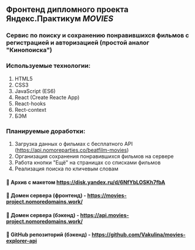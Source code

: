 ## Фронтенд дипломного проекта Яндекс.Практикум *MOVIES*

### Сервис по поиску и сохранению понравившихся фильмов с регистрацией и авторизацией (простой аналог "Кинопоиска")

### Используемые технологии:
1. HTML5
2. CSS3
3. JavaScript (ES6)
4. React (Create Reacte App)
5. React-hooks
6. Rect-context
7. БЭМ

### Планируемые доработки:
1. Загрузка данных о фильмах с бесплатного API (https://api.nomoreparties.co/beatfilm-movies)
2. Организация сохранения понравившихся фильмов на сервере
3. Работа кнопки "Ещё" на страницах со списками фильмов
4. Реализация поиска по кличевым словам
  
#### :link: Архив с макетом https://disk.yandex.ru/d/6NfYbLOSKh7fbA 
#### :link: Домен сервера (фронтенд) - https://movies-project.nomoredomains.work/
#### :link: Домен сервера (бэкенд) - https://api.movies-project.nomoredomains.work/
#### :link: GitHub репозиторий (бэкенд) - https://github.com/Vakulina/movies-explorer-api
